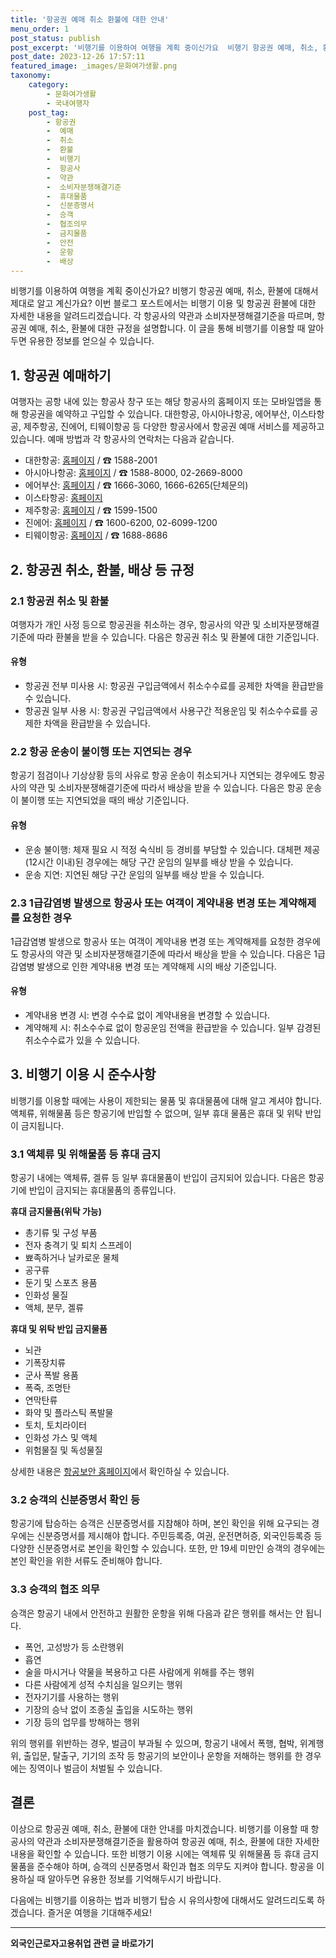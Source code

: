 ```yaml
---
title: '항공권 예매 취소 환불에 대한 안내'
menu_order: 1
post_status: publish
post_excerpt: '비행기를 이용하여 여행을 계획 중이신가요  비행기 항공권 예매, 취소, 환불에 대해서 제대로 알고 계신가요  이번 블로그 포스트에서는 비행기 이용 및 항공권 환불에 대한 자세한 내용을 알려드리겠습니다. 각 항공사의 약관과 소비자분쟁해결기준을 따르며, 항공권 예매, 취소, 환불에 대한 규정을 설명합니다. 이 글을 통해 비행기를 이용할 때 알아두면 유용한 정보를 얻으실 수 있습니다.'
post_date: 2023-12-26 17:57:11
featured_image: _images/문화여가생활.png
taxonomy:
    category:
        - 문화여가생활
        - 국내여행자
    post_tag:
        - 항공권
        -  예매
        -  취소
        -  환불
        -  비행기
        -  항공사
        -  약관
        -  소비자분쟁해결기준
        -  휴대물품
        -  신분증명서
        -  승객
        -  협조의무
        -  금지물품
        -  안전
        -  운항
        -  배상
---
```



비행기를 이용하여 여행을 계획 중이신가요? 비행기 항공권 예매, 취소, 환불에 대해서 제대로 알고 계신가요? 이번 블로그 포스트에서는 비행기 이용 및 항공권 환불에 대한 자세한 내용을 알려드리겠습니다. 각 항공사의 약관과 소비자분쟁해결기준을 따르며, 항공권 예매, 취소, 환불에 대한 규정을 설명합니다. 이 글을 통해 비행기를 이용할 때 알아두면 유용한 정보를 얻으실 수 있습니다.

## 1. 항공권 예매하기

여행자는 공항 내에 있는 항공사 창구 또는 해당 항공사의 홈페이지 또는 모바일앱을 통해 항공권을 예약하고 구입할 수 있습니다. 대한항공, 아시아나항공, 에어부산, 이스타항공, 제주항공, 진에어, 티웨이항공 등 다양한 항공사에서 항공권 예매 서비스를 제공하고 있습니다. 예매 방법과 각 항공사의 연락처는 다음과 같습니다.

- 대한항공: [홈페이지](https://www.koreanair.com/) / ☎ 1588-2001
- 아시아나항공: [홈페이지](https://flyasiana.com/) / ☎ 1588-8000, 02-2669-8000
- 에어부산: [홈페이지](https://www.airbusan.com/) / ☎ 1666-3060, 1666-6265(단체문의)
- 이스타항공: [홈페이지](https://www.eastarjet.com/)
- 제주항공: [홈페이지](https://www.jejuair.net/) / ☎ 1599-1500
- 진에어: [홈페이지](https://www.jinair.com/) / ☎ 1600-6200, 02-6099-1200
- 티웨이항공: [홈페이지](https://www.twayair.com/) / ☎ 1688-8686


## 2. 항공권 취소, 환불, 배상 등 규정

### 2.1 항공권 취소 및 환불

여행자가 개인 사정 등으로 항공권을 취소하는 경우, 항공사의 약관 및 소비자분쟁해결기준에 따라 환불을 받을 수 있습니다. 다음은 항공권 취소 및 환불에 대한 기준입니다.

#### 유형

- 항공권 전부 미사용 시: 항공권 구입금액에서 취소수수료를 공제한 차액을 환급받을 수 있습니다.
- 항공권 일부 사용 시: 항공권 구입금액에서 사용구간 적용운임 및 취소수수료를 공제한 차액을 환급받을 수 있습니다.

### 2.2 항공 운송이 불이행 또는 지연되는 경우

항공기 점검이나 기상상황 등의 사유로 항공 운송이 취소되거나 지연되는 경우에도 항공사의 약관 및 소비자분쟁해결기준에 따라서 배상을 받을 수 있습니다. 다음은 항공 운송이 불이행 또는 지연되었을 때의 배상 기준입니다.

#### 유형

- 운송 불이행: 체재 필요 시 적정 숙식비 등 경비를 부담할 수 있습니다. 대체편 제공(12시간 이내)된 경우에는 해당 구간 운임의 일부를 배상 받을 수 있습니다.
- 운송 지연: 지연된 해당 구간 운임의 일부를 배상 받을 수 있습니다.

### 2.3 1급감염병 발생으로 항공사 또는 여객이 계약내용 변경 또는 계약해제를 요청한 경우

1급감염병 발생으로 항공사 또는 여객이 계약내용 변경 또는 계약해제를 요청한 경우에도 항공사의 약관 및 소비자분쟁해결기준에 따라서 배상을 받을 수 있습니다. 다음은 1급감염병 발생으로 인한 계약내용 변경 또는 계약해제 시의 배상 기준입니다.

#### 유형

- 계약내용 변경 시: 변경 수수료 없이 계약내용을 변경할 수 있습니다.
- 계약해제 시: 취소수수료 없이 항공운임 전액을 환급받을 수 있습니다. 일부 감경된 취소수수료가 있을 수 있습니다.

## 3. 비행기 이용 시 준수사항

비행기를 이용할 때에는 사용이 제한되는 물품 및 휴대물품에 대해 알고 계셔야 합니다. 액체류, 위해물품 등은 항공기에 반입할 수 없으며, 일부 휴대 물품은 휴대 및 위탁 반입이 금지됩니다.

### 3.1 액체류 및 위해물품 등 휴대 금지

항공기 내에는 액체류, 겔류 등 일부 휴대물품이 반입이 금지되어 있습니다. 다음은 항공기에 반입이 금지되는 휴대물품의 종류입니다.

**휴대 금지물품(위탁 가능)**
- 총기류 및 구성 부품
- 전자 충격기 및 퇴치 스프레이
- 뾰족하거나 날카로운 물체
- 공구류
- 둔기 및 스포츠 용품
- 인화성 물질
- 액체, 분무, 겔류

**휴대 및 위탁 반입 금지물품**
- 뇌관
- 기폭장치류
- 군사 폭발 용품
- 폭죽, 조명탄
- 연막탄류
- 화약 및 플라스틱 폭발물
- 토치, 토치라이터
- 인화성 가스 및 액체
- 위험물질 및 독성물질

상세한 내용은 [항공보안 홈페이지](https://www.avsec365.or.kr/)에서 확인하실 수 있습니다.


### 3.2 승객의 신분증명서 확인 등

항공기에 탑승하는 승객은 신분증명서를 지참해야 하며, 본인 확인을 위해 요구되는 경우에는 신분증명서를 제시해야 합니다. 주민등록증, 여권, 운전면허증, 외국인등록증 등 다양한 신분증명서로 본인을 확인할 수 있습니다. 또한, 만 19세 미만인 승객의 경우에는 본인 확인을 위한 서류도 준비해야 합니다.

### 3.3 승객의 협조 의무

승객은 항공기 내에서 안전하고 원활한 운항을 위해 다음과 같은 행위를 해서는 안 됩니다.

- 폭언, 고성방가 등 소란행위
- 흡연
- 술을 마시거나 약물을 복용하고 다른 사람에게 위해를 주는 행위
- 다른 사람에게 성적 수치심을 일으키는 행위
- 전자기기를 사용하는 행위
- 기장의 승낙 없이 조종실 출입을 시도하는 행위
- 기장 등의 업무를 방해하는 행위

위의 행위를 위반하는 경우, 벌금이 부과될 수 있으며, 항공기 내에서 폭행, 협박, 위계행위, 출입문, 탈출구, 기기의 조작 등 항공기의 보안이나 운항을 저해하는 행위를 한 경우에는 징역이나 벌금이 처벌될 수 있습니다.

## 결론

이상으로 항공권 예매, 취소, 환불에 대한 안내를 마치겠습니다. 비행기를 이용할 때 항공사의 약관과 소비자분쟁해결기준을 활용하여 항공권 예매, 취소, 환불에 대한 자세한 내용을 확인할 수 있습니다. 또한 비행기 이용 시에는 액체류 및 위해물품 등 휴대 금지물품을 준수해야 하며, 승객의 신분증명서 확인과 협조 의무도 지켜야 합니다. 항공을 이용하실 때 알아두면 유용한 정보를 기억해두시기 바랍니다.

다음에는 비행기를 이용하는 법과 비행기 탑승 시 유의사항에 대해서도 알려드리도록 하겠습니다. 즐거운 여행을 기대해주세요!
<!-- wp:separator -->
<hr class="wp-block-separator has-alpha-channel-opacity"/>
<!-- /wp:separator -->

<!-- wp:group {"backgroundColor":"base","layout":{"type":"constrained"}} -->
<div class="wp-block-group has-base-background-color has-background"><!-- wp:paragraph {"align":"center","fontSize":"medium"} -->
<p class="has-text-align-center has-large-font-size"><strong>외국인근로자고용취업 관련 글 바로가기</strong></p>
<!-- /wp:paragraph -->


<!-- wp:latest-posts
{"categories":[{"id":10884,"count":19,"description":"","link":"https://uknowlaw.com/category/%ec%99%b8%ea%b5%ad%ec%9d%b8%ea%b7%bc%eb%a1%9c%ec%9e%90%ea%b3%a0%ec%9a%a9%ec%b7%a8%ec%97%85/","name":"외국인근로자고용취업","slug":"외국인근로자고용취업","taxonomy":"category","parent":0,"meta":[],"_links":{"self":[{"href":"https://uknowlaw.com/wp-json/wp/v2/categories/10884"}],"collection":[{"href":"https://uknowlaw.com/wp-json/wp/v2/categories"}],"about":[{"href":"https://uknowlaw.com/wp-json/wp/v2/taxonomies/category"}],"wp:post_type":[{"href":"https://uknowlaw.com/wp-json/wp/v2/posts?categories=10884"}],"curies":[{"name":"wp","href":"https://api.w.org/{rel}","templated":true}]}}],"postsToShow":100,"excerptLength":28,"postLayout":"grid","columns":2,"featuredImageAlign":"left","featuredImageSizeSlug":"large","fontSize":"small"} /--></div>
<!-- /wp:group -->